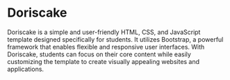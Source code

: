 # Doriscake
Doriscake is a simple and user-friendly HTML, CSS, and JavaScript template designed specifically for students. It utilizes Bootstrap, a powerful framework that enables flexible and responsive user interfaces. With Doriscake, students can focus on their core content while easily customizing the template to create visually appealing websites and applications.
